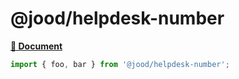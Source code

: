 # @jood/helpdesk-number

**[📘 Document](https://molgga.github.io/jood-helpdesk/)**

```ts
import { foo, bar } from '@jood/helpdesk-number';
```